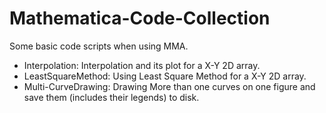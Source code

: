 # Mathematica-Code-Collection
Some basic code scripts when using MMA.
* Interpolation: Interpolation and its plot for a X-Y 2D array. 
* LeastSquareMethod: Using Least Square Method for a X-Y 2D array.
* Multi-CurveDrawing: Drawing More than one curves on one figure and save them (includes their legends) to disk.